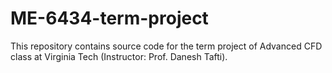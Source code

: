 # ME-6434-term-project
This repository contains source code for the term project of Advanced CFD class at Virginia Tech (Instructor: Prof. Danesh Tafti). 

